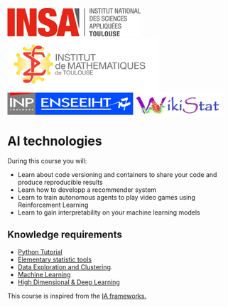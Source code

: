 [![INSA](img/index/logo-insa.jpg)](https://www.insa-toulouse.fr/fr/index.html)
[<img src="img/index/IMT.jpg" alt="drawing" height="120"/>](https://www.math.univ-toulouse.fr/)
[<img src="img/index/n7.jpg" alt="drawing" height="50"/>](https://www.enseeiht.fr/)
[<img src="img/index/wikistat.jpg" alt="drawing" height="50"/>](https://github.com/wikistat)

# AI technologies

During this course you will:  

<!-- - Learn to use cloud computing to train your models efficiently and monitor their trainings -->
<!-- -   Learn to process text data for natural language processing tasks -->
- Learn about code versioning and containers to share your code and produce reproducible results
-   Learn how to developp a recommender system
-   Learn to train autonomous agents to play video games using Reinforcement Learning
-   Learn to gain interpretability on your machine learning models


## Knowledge requirements

<!-- - [R Tutorial](https://github.com/wikistat/Intro-R) -->
- [Python Tutorial](https://github.com/wikistat/Intro-Python)
- [Elementary statistic tools](https://github.com/wikistat/StatElem)
- [Data Exploration and Clustering](https://github.com/wikistat/Exploration). 
- [Machine Learning](https://github.com/wikistat/Apprentissage)
- [High Dimensional & Deep Learning](https://github.com/wikistat/High-Dimensional-Deep-Learning)


This course is inspired from the [IA frameworks.](https://wikistat.github.io/AI-Frameworks/index.html)
